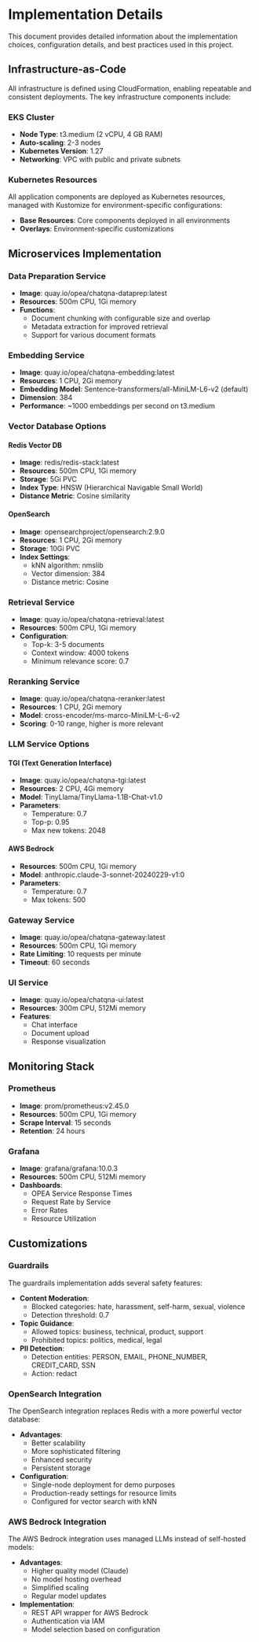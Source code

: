 # Implementation Details

This document provides detailed information about the implementation choices, configuration details, and best practices used in this project.

## Infrastructure-as-Code

All infrastructure is defined using CloudFormation, enabling repeatable and consistent deployments. The key infrastructure components include:

### EKS Cluster

- **Node Type**: t3.medium (2 vCPU, 4 GB RAM)
- **Auto-scaling**: 2-3 nodes
- **Kubernetes Version**: 1.27
- **Networking**: VPC with public and private subnets

### Kubernetes Resources

All application components are deployed as Kubernetes resources, managed with Kustomize for environment-specific configurations:

- **Base Resources**: Core components deployed in all environments
- **Overlays**: Environment-specific customizations

## Microservices Implementation

### Data Preparation Service

- **Image**: quay.io/opea/chatqna-dataprep:latest
- **Resources**: 500m CPU, 1Gi memory
- **Functions**:
  - Document chunking with configurable size and overlap
  - Metadata extraction for improved retrieval
  - Support for various document formats

### Embedding Service

- **Image**: quay.io/opea/chatqna-embedding:latest
- **Resources**: 1 CPU, 2Gi memory
- **Embedding Model**: Sentence-transformers/all-MiniLM-L6-v2 (default)
- **Dimension**: 384
- **Performance**: ~1000 embeddings per second on t3.medium

### Vector Database Options

#### Redis Vector DB

- **Image**: redis/redis-stack:latest
- **Resources**: 500m CPU, 1Gi memory
- **Storage**: 5Gi PVC
- **Index Type**: HNSW (Hierarchical Navigable Small World)
- **Distance Metric**: Cosine similarity

#### OpenSearch

- **Image**: opensearchproject/opensearch:2.9.0
- **Resources**: 1 CPU, 2Gi memory
- **Storage**: 10Gi PVC
- **Index Settings**:
  - kNN algorithm: nmslib
  - Vector dimension: 384
  - Distance metric: Cosine

### Retrieval Service

- **Image**: quay.io/opea/chatqna-retrieval:latest
- **Resources**: 500m CPU, 1Gi memory
- **Configuration**:
  - Top-k: 3-5 documents
  - Context window: 4000 tokens
  - Minimum relevance score: 0.7

### Reranking Service

- **Image**: quay.io/opea/chatqna-reranker:latest
- **Resources**: 1 CPU, 2Gi memory
- **Model**: cross-encoder/ms-marco-MiniLM-L-6-v2
- **Scoring**: 0-10 range, higher is more relevant

### LLM Service Options

#### TGI (Text Generation Interface)

- **Image**: quay.io/opea/chatqna-tgi:latest
- **Resources**: 2 CPU, 4Gi memory
- **Model**: TinyLlama/TinyLlama-1.1B-Chat-v1.0
- **Parameters**:
  - Temperature: 0.7
  - Top-p: 0.95
  - Max new tokens: 2048

#### AWS Bedrock

- **Resources**: 500m CPU, 1Gi memory
- **Model**: anthropic.claude-3-sonnet-20240229-v1:0
- **Parameters**:
  - Temperature: 0.7
  - Max tokens: 500

### Gateway Service

- **Image**: quay.io/opea/chatqna-gateway:latest
- **Resources**: 500m CPU, 1Gi memory
- **Rate Limiting**: 10 requests per minute
- **Timeout**: 60 seconds

### UI Service

- **Image**: quay.io/opea/chatqna-ui:latest
- **Resources**: 300m CPU, 512Mi memory
- **Features**:
  - Chat interface
  - Document upload
  - Response visualization

## Monitoring Stack

### Prometheus

- **Image**: prom/prometheus:v2.45.0
- **Resources**: 500m CPU, 1Gi memory
- **Scrape Interval**: 15 seconds
- **Retention**: 24 hours

### Grafana

- **Image**: grafana/grafana:10.0.3
- **Resources**: 500m CPU, 512Mi memory
- **Dashboards**:
  - OPEA Service Response Times
  - Request Rate by Service
  - Error Rates
  - Resource Utilization

## Customizations

### Guardrails

The guardrails implementation adds several safety features:

- **Content Moderation**:
  - Blocked categories: hate, harassment, self-harm, sexual, violence
  - Detection threshold: 0.7
- **Topic Guidance**:
  - Allowed topics: business, technical, product, support
  - Prohibited topics: politics, medical, legal
- **PII Detection**:
  - Detection entities: PERSON, EMAIL, PHONE_NUMBER, CREDIT_CARD, SSN
  - Action: redact

### OpenSearch Integration

The OpenSearch integration replaces Redis with a more powerful vector database:

- **Advantages**:
  - Better scalability
  - More sophisticated filtering
  - Enhanced security
  - Persistent storage
- **Configuration**:
  - Single-node deployment for demo purposes
  - Production-ready settings for resource limits
  - Configured for vector search with kNN

### AWS Bedrock Integration

The AWS Bedrock integration uses managed LLMs instead of self-hosted models:

- **Advantages**:
  - Higher quality model (Claude)
  - No model hosting overhead
  - Simplified scaling
  - Regular model updates
- **Implementation**:
  - REST API wrapper for AWS Bedrock
  - Authentication via IAM
  - Model selection based on configuration